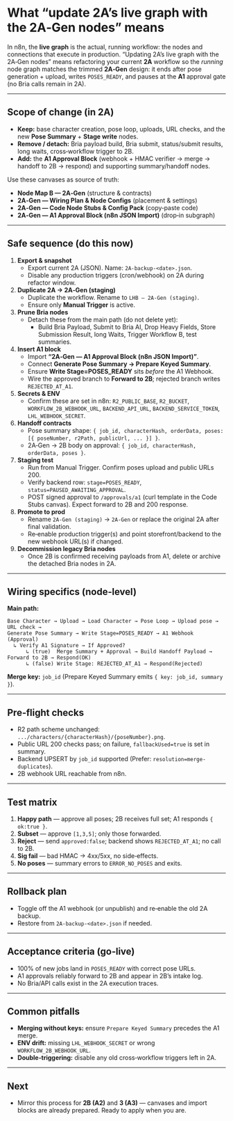 # What “update 2A’s live graph with the 2A‑Gen nodes” means

In n8n, the **live graph** is the actual, running workflow: the nodes and connections that execute in production. “Updating 2A’s live graph with the 2A‑Gen nodes” means refactoring your current **2A** workflow so the *running* node graph matches the trimmed **2A‑Gen** design: it ends after pose generation + upload, writes `POSES_READY`, and pauses at the **A1** approval gate (no Bria calls remain in 2A).

---

## Scope of change (in 2A)

- **Keep:** base character creation, pose loop, uploads, URL checks, and the new **Pose Summary** + **Stage write** nodes.
- **Remove / detach:** Bria payload build, Bria submit, status/submit results, long waits, cross‑workflow trigger to 2B.
- **Add:** the **A1 Approval Block** (webhook + HMAC verifier → merge → handoff to 2B → respond) and supporting summary/handoff nodes.

Use these canvases as source of truth:

- **Node Map B — 2A‑Gen** (structure & contracts)
- **2A‑Gen — Wiring Plan & Node Configs** (placement & settings)
- **2A‑Gen — Code Node Stubs & Config Pack** (copy‑paste code)
- **2A‑Gen — A1 Approval Block (n8n JSON Import)** (drop‑in subgraph)

---

## Safe sequence (do this now)

1. **Export & snapshot**
   - Export current 2A (JSON). Name: `2A-backup-<date>.json`.
   - Disable any production triggers (cron/webhook) on 2A during refactor window.
2. **Duplicate 2A → 2A‑Gen (staging)**
   - Duplicate the workflow. Rename to `LHB — 2A‑Gen (staging)`.
   - Ensure only **Manual Trigger** is active.
3. **Prune Bria nodes**
   - Detach these from the main path (do not delete yet):
     - Build Bria Payload, Submit to Bria AI, Drop Heavy Fields, Store Submission Result, long Waits, Trigger Workflow B, test summaries.
4. **Insert A1 block**
   - Import **“2A‑Gen — A1 Approval Block (n8n JSON Import)”**.
   - Connect **Generate Pose Summary → Prepare Keyed Summary**.
   - Ensure **Write Stage=POSES\_READY** sits *before* the A1 Webhook.
   - Wire the approved branch to **Forward to 2B**; rejected branch writes `REJECTED_AT_A1`.
5. **Secrets & ENV**
   - Confirm these are set in n8n: `R2_PUBLIC_BASE`, `R2_BUCKET`, `WORKFLOW_2B_WEBHOOK_URL`, `BACKEND_API_URL`, `BACKEND_SERVICE_TOKEN`, `LHL_WEBHOOK_SECRET`.
6. **Handoff contracts**
   - Pose summary shape: `{ job_id, characterHash, orderData, poses:[{ poseNumber, r2Path, publicUrl, ... }] }`.
   - 2A‑Gen → 2B body on approval: `{ job_id, characterHash, orderData, poses }`.
7. **Staging test**
   - Run from Manual Trigger. Confirm poses upload and public URLs 200.
   - Verify backend row: `stage=POSES_READY`, `status=PAUSED_AWAITING_APPROVAL`.
   - POST signed approval to `/approvals/a1` (curl template in the Code Stubs canvas). Expect forward to 2B and 200 response.
8. **Promote to prod**
   - Rename `2A‑Gen (staging)` → `2A‑Gen` or replace the original 2A after final validation.
   - Re‑enable production trigger(s) and point storefront/backend to the new webhook URL(s) if changed.
9. **Decommission legacy Bria nodes**
   - Once 2B is confirmed receiving payloads from A1, delete or archive the detached Bria nodes in 2A.

---

## Wiring specifics (node‑level)

**Main path:**

```
Base Character → Upload → Load Character → Pose Loop → Upload pose → URL check →
Generate Pose Summary → Write Stage=POSES_READY → A1 Webhook (Approval)
  ↳ Verify A1 Signature → If Approved?
      ↳ (true)  Merge Summary + Approval → Build Handoff Payload → Forward to 2B → Respond(OK)
      ↳ (false) Write Stage: REJECTED_AT_A1 → Respond(Rejected)
```

**Merge key:** `job_id` (Prepare Keyed Summary emits `{ key: job_id, summary }`).

---

## Pre‑flight checks

- R2 path scheme unchanged: `.../characters/{characterHash}/{poseNumber}.png`.
- Public URL 200 checks pass; on failure, `fallbackUsed=true` is set in summary.
- Backend UPSERT by `job_id` supported (Prefer: `resolution=merge-duplicates`).
- 2B webhook URL reachable from n8n.

---

## Test matrix

1. **Happy path** — approve all poses; 2B receives full set; A1 responds `{ ok:true }`.
2. **Subset** — approve `[1,3,5]`; only those forwarded.
3. **Reject** — send `approved:false`; backend shows `REJECTED_AT_A1`; no call to 2B.
4. **Sig fail** — bad HMAC → 4xx/5xx, no side‑effects.
5. **No poses** — summary errors to `ERROR_NO_POSES` and exits.

---

## Rollback plan

- Toggle off the A1 webhook (or unpublish) and re‑enable the old 2A backup.
- Restore from `2A-backup-<date>.json` if needed.

---

## Acceptance criteria (go‑live)

- 100% of new jobs land in `POSES_READY` with correct pose URLs.
- A1 approvals reliably forward to 2B and appear in 2B’s intake log.
- No Bria/API calls exist in the 2A execution traces.

---

## Common pitfalls

- **Merging without keys:** ensure `Prepare Keyed Summary` precedes the A1 merge.
- **ENV drift:** missing `LHL_WEBHOOK_SECRET` or wrong `WORKFLOW_2B_WEBHOOK_URL`.
- **Double‑triggering:** disable any old cross‑workflow triggers left in 2A.

---

## Next

- Mirror this process for **2B (A2)** and **3 (A3)** — canvases and import blocks are already prepared. Ready to apply when you are.

